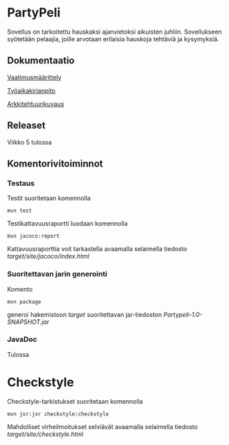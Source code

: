 # PartyPeli

Sovellus on tarkoitettu hauskaksi ajanvietoksi aikuisten juhliin. Sovellukseen syötetään pelaajia, joille arvotaan erilaisia hauskoja tehtäviä ja kysymyksiä.

## Dokumentaatio

[Vaatimusmäärittely](https://github.com/ihqminna/ot-harjoitustyo/blob/master/dokumentaatio/vaatimusmaarittely.md)

[Työaikakirjanpito](https://github.com/ihqminna/ot-harjoitustyo/blob/master/dokumentaatio/tyoaikakirjanpito.md)

[Arkkitehtuurikuvaus](https://github.com/ihqminna/PartyPeli/blob/master/dokumentaatio/arkkitehtuurikuvaus.md)

## Releaset

Viikko 5 tulossa

## Komentorivitoiminnot

### Testaus

Testit suoritetaan komennolla

`mvn test`

Testikattavuusraportti luodaan komennolla

`mvn jacoco:report`

Kattavuusraporttia voit tarkastella avaamalla selaimella tiedosto *target/site/jacoco/index.html*

### Suoritettavan jarin generointi

Komento

`mvn package`

generoi hakemistoon *target* suoritettavan jar-tiedoston *Partypeli-1.0-SNAPSHOT.jar*

### JavaDoc

Tulossa

# Checkstyle

Checkstyle-tarkistukset suoritetaan komennolla

`mvn jxr:jxr checkstyle:checkstyle`

Mahdolliset virheilmoitukset selviävät avaamalla selaimella tiedosto *target/site/checkstyle.html*
